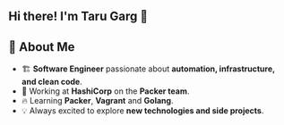 ## Hi there! I'm Taru Garg 👋

<!--
**taru-garg-hashicorp/taru-garg-hashicorp** is a ✨ _special_ ✨ repository because its `README.md` (this file) appears on your GitHub profile.

Here are some ideas to get you started:

- 🔭 I’m currently working on ...
- 🌱 I’m currently learning ...
- 👯 I’m looking to collaborate on ...
- 🤔 I’m looking for help with ...
- 💬 Ask me about ...
- 📫 How to reach me: ...
- 😄 Pronouns: ...
- ⚡ Fun fact: ...
-->

## 🚀 About Me
- 🏗️ **Software Engineer** passionate about **automation, infrastructure, and clean code**.
- 🏢 Working at **HashiCorp** on the **Packer team**.
- 🔥 Learning **Packer**, **Vagrant** and **Golang**.
- 💡 Always excited to explore **new technologies and side projects**.
